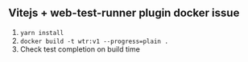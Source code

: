 ## Vitejs + web-test-runner plugin docker issue

1. `yarn install`
2. `docker build -t wtr:v1 --progress=plain .`
3. Check test completion on build time

